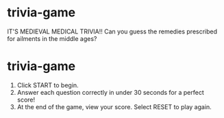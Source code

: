 # trivia-game
IT'S MEDIEVAL MEDICAL TRIVIA!!
Can you guess the remedies prescribed for ailments in the middle ages?

# trivia-game
1. Click START to begin.
2. Answer each question correctly in under 30 seconds for a perfect score!
3. At the end of the game, view your score. Select RESET to play again.



